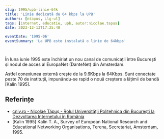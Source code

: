 ```yaml
---
slug: 1995/upb-linie-64k
title: 'Linie dedicată de 64 kbps la UPB'
authors: [ntapus, ilg-ul]
tags: [internet, educatie, upb, autor:nicolae.tapus]
date: 2023-12-13T17:25:40

eventDate: '1995-06'
eventSummary: 'La UPB este instalată o linie de 64kbps'

---
```


În luna iunie 1995 este închiriat un nou canal de comunicații între București și nodul de acces al EuropaNet (DanteNet) din Amsterdam.

<!-- truncate -->

Astfel conexiunea externă creşte de la 9.6Kbps la 64Kbps. Sunt conectate peste 70 de instituții, impunându-se rapid o nouă creștere a lățimii de bandă [Kalin 1995].

## Referințe

- [cniv.ro - Nicolae Tăpuș - Rolul Universității Politehnica din București la Dezvoltarea Internetului în România](https://cniv.ro/documents/26/CNIV_Volum_Aniversar_2023_-_Versiune_Online_DPxioQg.pdf)
- [Kalin 1995] Kalin T. A., Survey of European National Research and Educational Networking Organisations, Terena, Secretariat, Amsterdam, 1995.

